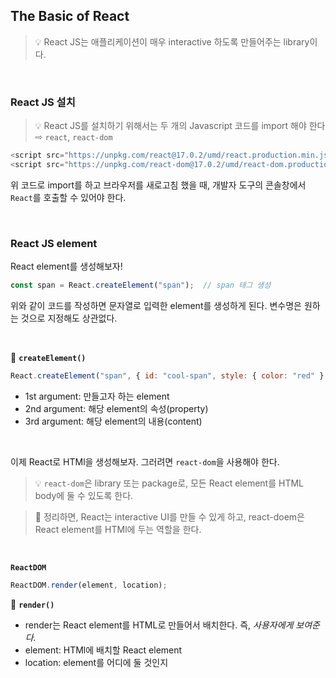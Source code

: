 ## The Basic of React

> :bulb: React JS는 애플리케이션이 매우 interactive 하도록 만들어주는 library이다.

<br>

### React JS 설치

> :bulb: React JS를 설치하기 위해서는 두 개의 Javascript 코드를 import 해야 한다 <br> ⇨ `react`, `react-dom`

```javascript
<script src="https://unpkg.com/react@17.0.2/umd/react.production.min.js"></script>
<script src="https://unpkg.com/react-dom@17.0.2/umd/react-dom.production.min.js"></script>
```

위 코드로 import를 하고 브라우저를 새로고침 했을 때, 개발자 도구의 콘솔창에서 `React`를 호출할 수 있어야 한다. 

<br>

### React JS element

React element를 생성해보자!
```javascript
const span = React.createElement("span");  // span 태그 생성
```
위와 같이 코드를 작성하면 문자열로 입력한 element를 생성하게 된다. 변수명은 원하는 것으로 지정해도 상관없다. 

<br>

:small_blue_diamond: **`createElement()`**
```javascript
React.createElement("span", { id: "cool-span", style: { color: "red" } }, "hello");  // === <span id="cool-span" style="color: red;" >hello</span>
```
- 1st argument: 만들고자 하는 element
- 2nd argument: 해당 element의 속성(property)
- 3rd argument: 해당 element의 내용(content)

<br>

이제 React로 HTMl을 생성해보자. 그러려면 `react-dom`을 사용해야 한다. 
> :bulb: `react-dom`은 library 또는 package로, 모든 React element를 HTML body에 둘 수 있도록 한다.

> :star2: 정리하면, React는 interactive UI를 만들 수 있게 하고, react-doem은 React element를 HTMl에 두는 역할을 한다. 

<br>

**`ReactDOM`** 
```javascript
ReactDOM.render(element, location); 
```

:small_blue_diamond: **`render()`** <br>
 - render는 React element를 HTML로 만들어서 배치한다. 즉, *사용자에게 보여준다.*
 - element: HTMl에 배치할 React element
 - location: element를 어디에 둘 것인지